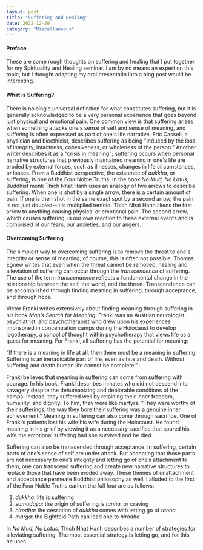 ```yaml
---
layout: post
title: "Suffering and Healing"
date: 2022-12-20
category: "Miscellaneous"
---
```


#### Preface

These are some rough thoughts on suffering and healing that I put together for my Spirituality and Healing seminar. I am by no means an expert on this topic, but I thought adapting my oral presentatin into a blog post would be interesting.

#### What is Suffering? 

There is no single universal definition for what constitutes suffering, but it is generally acknowledged to be a very personal experience that goes beyond just physical and emotional pain. One common view is that suffering arises when something attacks one's sense of self and sense of meaning, and suffering is often expressed as part of one's life narrative. Eric Cassell, a physician and bioethicist, describes suffering as being "induced by the loss of integrity, intactness, cohesiveness, or wholeness of the person." Another writer describes it as a "crisis in meaning"; suffering occurs when personal narrative structures that previously maintained meaning in one's life are eroded by external forces, such as illnesses, changes in life circumstances, or losses. From a Buddhist perspective, the existence of *dukkha*, or suffering, is one of the Four Noble Truths. In the book *No Mud, No Lotus*, Buddhist monk Thich Nhat Hanh uses an analogy of two arrows to describe suffering. When one is shot by a single arrow, there is a certain amount of pain. If one is then shot in the same exact spot by a second arrow, the pain is not just doubled--it is multiplied tenfold. Thich Nhat Hanh likens the first arrow to anything causing physical or emotional pain. The second arrow, which causes suffering, is our own reaction to these external events and is comprised of our fears, our anxieties, and our angers.

#### Overcoming Suffering

The simplest way to overcoming suffering is to remove the threat to one's integrity or sense of meaning; of course, this is often not possible. Thomas Egnew writes that even when the threat cannot be removed, healing and alleviation of suffering can occur through the *transcendence* of suffering. The use of the term *transcendence* reflects a fundamental change in the relationship between the self, the world, and the threat. Transcendence can be accomplished through finding meaning in suffering, through acceptance, and through hope.

Victor Frankl writes extensively about finding meaning through suffering in his book *Man’s Search for Meaning*. Frankl was an Austrian neurologist, psychiatrist, and psychotherapist who drew upon his experiences imprisoned in concentration camps during the Holocaust to develop logotherapy, a school of thought within psychotherapy that views life as a quest for meaning. For Frankl, all suffering has the potential for meaning: 

“If there is a meaning in life at all, then there must be a meaning in suffering. Suffering is an ineradicable part of life, even as fate and death. Without suffering and death human life cannot be complete.”

Frankl believes that meaning in suffering can come from suffering with courage. In his book, Frankl describes inmates who did not descend into savagery despite the dehumanizing and deplorable conditions of the camps. Instead, they suffered well by retaining their inner freedom, humanity, and dignity. To him, they were like martyrs. “They were worthy of their sufferings; the way they bore their suffering was a genuine inner achievement.” Meaning in suffering can also come through sacrifice. One of Frankl’s patients lost his wife his wife during the Holocaust. He found meaning in his grief by viewing it as a necessary sacrifice that spared his wife the emotional suffering had she survived and he died.

Suffering can also be transcended through acceptance. In suffering, certain parts of one’s sense of self are under attack. But accepting that those parts are not necessary to one’s integrity and letting go of one’s attachment to them, one can transcend suffering and create new narrative structures to replace those that have been eroded away. These themes of unattachment and acceptance permeate Buddhist philosophy as well. I alluded to the first of the Four Noble Truths earlier; the full four are as follows:

1. *dukkha*: life is suffering
2. *samudaya*: the origin of suffering is *tanha*, or craving
3. *nirodha*: the cessation of *dukkha* comes with letting go of *tanha*
4. *marga*: the Eightfold Path can lead one to *nirodha*

In *No Mud, No Lotus*, Thich Nhat Hanh describes a number of strategies for alleviating suffering. The most essential strategy is letting go, and for this, he uses 
